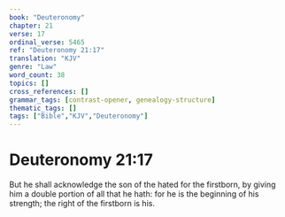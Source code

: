 ```yaml
---
book: "Deuteronomy"
chapter: 21
verse: 17
ordinal_verse: 5465
ref: "Deuteronomy 21:17"
translation: "KJV"
genre: "Law"
word_count: 38
topics: []
cross_references: []
grammar_tags: [contrast-opener, genealogy-structure]
thematic_tags: []
tags: ["Bible","KJV","Deuteronomy"]
---
```


# Deuteronomy 21:17

But he shall acknowledge the son of the hated for the firstborn, by giving him a double portion of all that he hath: for he is the beginning of his strength; the right of the firstborn is his.
